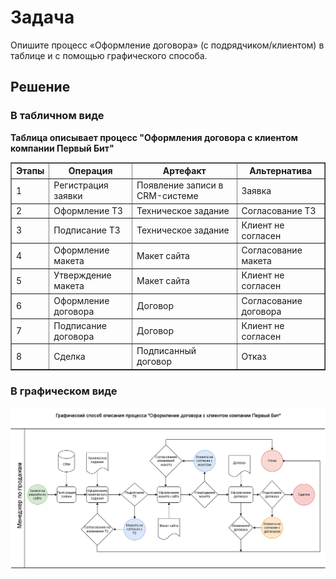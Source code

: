 # Задача

Опишите процесс «Оформление договора» (с подрядчиком/клиентом) в таблице и с помощью графического способа.

## Решение

### В табличном виде

**Таблица описывает процесс "Оформления договора с клиентом компании Первый Бит"**

<table border=1>
<tr><th>Этапы</th><th>Операция</th><th>Артефакт</th><th>Альтернатива</th></tr>
<tr><td>1</td><td>Регистрация заявки</td><td>Появление записи в CRM-системе</td><td>Заявка</td></tr>
<tr><td>2</td><td>Оформление ТЗ</td><td>Техническое задание</td><td>Согласование ТЗ</td></tr>
<tr><td>3</td><td>Подписание ТЗ</td><td>Техническое задание</td><td>Клиент не согласен</td></tr>
<tr><td>4</td><td>Оформление макета</td><td>Макет сайта</td><td>Согласование макета</td></tr>
<tr><td>5</td><td>Утверждение макета</td><td>Макет сайта</td><td>Клиент не согласен</td></tr>
<tr><td>6</td><td>Оформление договора</td><td>Договор</td><td>Согласование договора</td></tr>
<tr><td>7</td><td>Подписание договора</td><td>Договор</td><td>Клиент не согласен</td></tr>
<tr><td>8</td><td>Сделка</td><td>Подписанный договор</td><td>Отказ</td></tr>
</table>

### В графическом виде


<img src=Task04.png>

